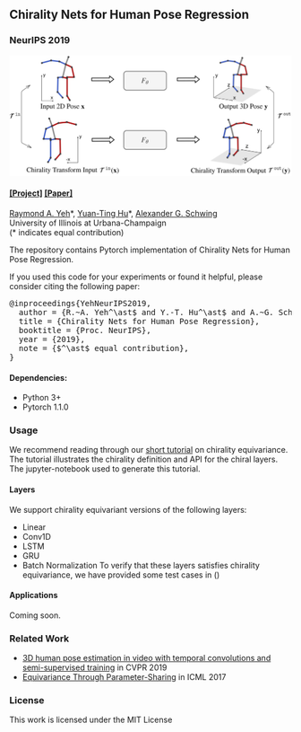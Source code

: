 ## Chirality Nets for Human Pose Regression
### NeurIPS 2019
<img src='./assets/intro.jpg' width=600>

#### [[Project]](http://chiralitynets.web.illinois.edu/) [[Paper]](https://arxiv.org/abs/1911.00029)

[Raymond A. Yeh](http://www.isle.illinois.edu/~yeh17/index.html)&ast;,
[Yuan-Ting Hu](https://sites.google.com/view/yuantinghu)&ast;, [Alexander G. Schwing](http://www.alexander-schwing.de/)<br/>
University of Illinois at Urbana-Champaign<br/>
(* indicates equal contribution)

The repository contains Pytorch implementation of Chirality Nets for Human Pose Regression.

If you used this code for your experiments or found it helpful, please consider citing the following paper:

<pre>
@inproceedings{YehNeurIPS2019,
  author = {R.~A. Yeh^\ast$ and Y.-T. Hu^\ast$ and A.~G. Schwing},
  title = {Chirality Nets for Human Pose Regression},
  booktitle = {Proc. NeurIPS},
  year = {2019},
  note = {$^\ast$ equal contribution},
}
</pre>

#### Dependencies:
* Python 3+
* Pytorch 1.1.0

### Usage
We recommend reading through our [short tutorial](./demo/equivariance_tutorial.html) on chirality equivariance. The tutorial illustrates the chirality definition and API for the chiral layers. The jupyter-notebook used to generate this tutorial.

#### Layers
We support chirality equivariant versions of the following layers:
* Linear
* Conv1D
* LSTM
* GRU
* Batch Normalization
To verify that these layers satisfies chirality equivariance, we have provided some test cases in ()

#### Applications
Coming soon.


### Related Work
* [3D human pose estimation in video with temporal convolutions and semi-supervised training](https://arxiv.org/abs/1811.11742) in CVPR 2019
* [Equivariance Through Parameter-Sharing](https://arxiv.org/abs/1702.08389) in ICML 2017

### License
This work is licensed under the MIT License

